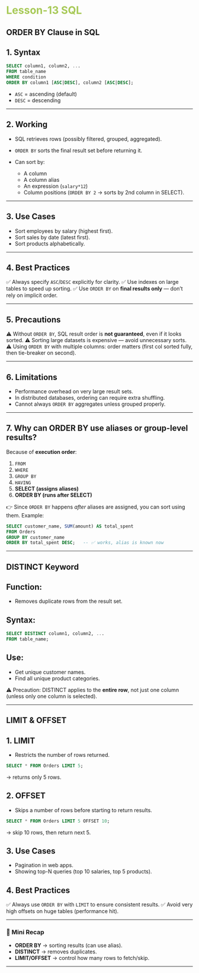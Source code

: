 # <span style="color:#a7c957">**Lesson-13 SQL**</span>

## ORDER BY Clause in SQL

## 1. Syntax

```sql
SELECT column1, column2, ...
FROM table_name
WHERE condition
ORDER BY column1 [ASC|DESC], column2 [ASC|DESC];
```

- `ASC` = ascending (default)
- `DESC` = descending

---

## 2. Working

- SQL retrieves rows (possibly filtered, grouped, aggregated).
- `ORDER BY` sorts the final result set before returning it.
- Can sort by:

  - A column
  - A column alias
  - An expression (`salary*12`)
  - Column positions (`ORDER BY 2` → sorts by 2nd column in SELECT).

---

## 3. Use Cases

- Sort employees by salary (highest first).
- Sort sales by date (latest first).
- Sort products alphabetically.

---

## 4. Best Practices

✅ Always specify `ASC`/`DESC` explicitly for clarity.
✅ Use indexes on large tables to speed up sorting.
✅ Use `ORDER BY` on **final results only** — don’t rely on implicit order.

---

## 5. Precautions

⚠️ Without `ORDER BY`, SQL result order is **not guaranteed**, even if it looks sorted.
⚠️ Sorting large datasets is expensive — avoid unnecessary sorts.
⚠️ Using `ORDER BY` with multiple columns: order matters (first col sorted fully, then tie-breaker on second).

---

## 6. Limitations

- Performance overhead on very large result sets.
- In distributed databases, ordering can require extra shuffling.
- Cannot always `ORDER BY` aggregates unless grouped properly.

---

## 7. Why can ORDER BY use **aliases** or **group-level results**?

Because of **execution order**:

1. `FROM`
2. `WHERE`
3. `GROUP BY`
4. `HAVING`
5. **SELECT (assigns aliases)**
6. **ORDER BY (runs after SELECT)**

👉 Since `ORDER BY` happens _after_ aliases are assigned, you can sort using them.
Example:

```sql
SELECT customer_name, SUM(amount) AS total_spent
FROM Orders
GROUP BY customer_name
ORDER BY total_spent DESC;   -- ✅ works, alias is known now
```

---

## DISTINCT Keyword

## Function:

- Removes duplicate rows from the result set.

## Syntax:

```sql
SELECT DISTINCT column1, column2, ...
FROM table_name;
```

## Use:

- Get unique customer names.
- Find all unique product categories.

⚠️ Precaution: DISTINCT applies to the **entire row**, not just one column (unless only one column is selected).

---

## LIMIT & OFFSET

## 1. LIMIT

- Restricts the number of rows returned.

```sql
SELECT * FROM Orders LIMIT 5;
```

→ returns only 5 rows.

## 2. OFFSET

- Skips a number of rows before starting to return results.

```sql
SELECT * FROM Orders LIMIT 5 OFFSET 10;
```

→ skip 10 rows, then return next 5.

## 3. Use Cases

- Pagination in web apps.
- Showing top-N queries (top 10 salaries, top 5 products).

## 4. Best Practices

✅ Always use `ORDER BY` with `LIMIT` to ensure consistent results.
✅ Avoid very high offsets on huge tables (performance hit).

---

### 🧠 Mini Recap

- **ORDER BY** → sorting results (can use alias).
- **DISTINCT** → removes duplicates.
- **LIMIT/OFFSET** → control how many rows to fetch/skip.

---
